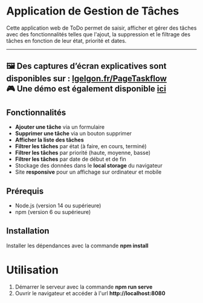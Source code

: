 # Application de Gestion de Tâches

Cette application web de ToDo permet de saisir, afficher et gérer des tâches avec des fonctionnalités telles que l'ajout, la suppression et le filtrage des tâches en fonction de leur état, priorité et dates.

---
🖼️ Des captures d’écran explicatives sont disponibles sur : [lgelgon.fr/PageTaskflow](https://lgelgon.fr/PageTaskflow) <br>
🎮 Une démo est également disponible [ici](https://lgelgon.fr/taskflow/)
---

## Fonctionnalités

- **Ajouter une tâche** via un formulaire
- **Supprimer une tâche** via un bouton supprimer
- **Afficher la liste des tâches**
- **Filtrer les tâches** par état (à faire, en cours, terminé)
- **Filtrer les tâches** par priorité (haute, moyenne, basse)
- **Filtrer les tâches** par date de début et de fin
- Stockage des données dans le **local storage** du navigateur
- Site **responsive** pour un affichage sur ordinateur et mobile

## Prérequis

- Node.js (version 14 ou supérieure)
- npm (version 6 ou supérieure)

## Installation

Installer les dépendances avec la commande **npm install**

# Utilisation

1. Démarrer le serveur avec la commande **npm run serve**
2. Ouvrir le navigateur et accéder à l'url **http://localhost:8080**



